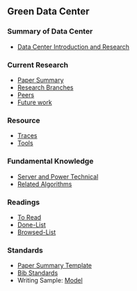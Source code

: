 Green Data Center
---



### Summary of Data Center
- [Data Center Introduction and Research](./data-center)


### Current Research
- [Paper Summary](./file/paper-summary.md)
- [Research Branches](https://github.com/hxwang/GreenDC-Summary/blob/master/Research-Branches.md)
- [Peers](./file/peers.md)
- [Future work](https://github.com/hxwang/Private-Documents/tree/master/GreenDCFutureWork)

### Resource
- [Traces](./traces)
- [Tools](./tools)


### Fundamental Knowledge
- [Server and Power Technical](./energy)
- [Related Algorithms](./algorithms)

### Readings
- [To Read](./file/ToRead-List.md)
- [Done-List](./file/done-list.md)
- [Browsed-List](./file/BrowsedList.md)

### Standards
- [Paper Summary Template](./papers/template.md)
- [Bib Standards](./papers/bibFormat.md)
- Writing Sample: [Model](./file/writingModel.md)

